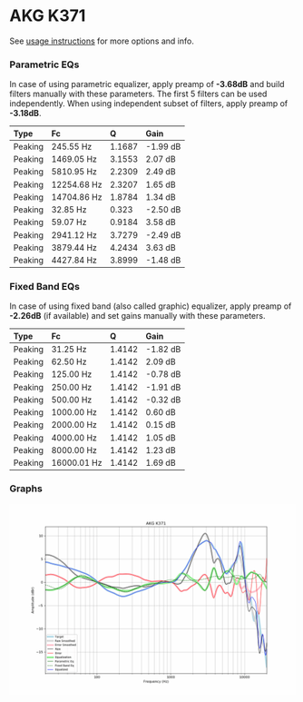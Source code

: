 # AKG K371
See [usage instructions](https://github.com/jaakkopasanen/AutoEq#usage) for more options and info.

### Parametric EQs
In case of using parametric equalizer, apply preamp of **-3.68dB** and build filters manually
with these parameters. The first 5 filters can be used independently.
When using independent subset of filters, apply preamp of **-3.18dB**.

| Type    | Fc          |      Q | Gain     |
|:--------|:------------|:-------|:---------|
| Peaking | 245.55 Hz   | 1.1687 | -1.99 dB |
| Peaking | 1469.05 Hz  | 3.1553 | 2.07 dB  |
| Peaking | 5810.95 Hz  | 2.2309 | 2.49 dB  |
| Peaking | 12254.68 Hz | 2.3207 | 1.65 dB  |
| Peaking | 14704.86 Hz | 1.8784 | 1.34 dB  |
| Peaking | 32.85 Hz    | 0.323  | -2.50 dB |
| Peaking | 59.07 Hz    | 0.9184 | 3.58 dB  |
| Peaking | 2941.12 Hz  | 3.7279 | -2.49 dB |
| Peaking | 3879.44 Hz  | 4.2434 | 3.63 dB  |
| Peaking | 4427.84 Hz  | 3.8999 | -1.48 dB |

### Fixed Band EQs
In case of using fixed band (also called graphic) equalizer, apply preamp of **-2.26dB**
(if available) and set gains manually with these parameters.

| Type    | Fc          |      Q | Gain     |
|:--------|:------------|:-------|:---------|
| Peaking | 31.25 Hz    | 1.4142 | -1.82 dB |
| Peaking | 62.50 Hz    | 1.4142 | 2.09 dB  |
| Peaking | 125.00 Hz   | 1.4142 | -0.78 dB |
| Peaking | 250.00 Hz   | 1.4142 | -1.91 dB |
| Peaking | 500.00 Hz   | 1.4142 | -0.32 dB |
| Peaking | 1000.00 Hz  | 1.4142 | 0.60 dB  |
| Peaking | 2000.00 Hz  | 1.4142 | 0.15 dB  |
| Peaking | 4000.00 Hz  | 1.4142 | 1.05 dB  |
| Peaking | 8000.00 Hz  | 1.4142 | 1.23 dB  |
| Peaking | 16000.01 Hz | 1.4142 | 1.69 dB  |

### Graphs
![](./AKG%20K371.png)